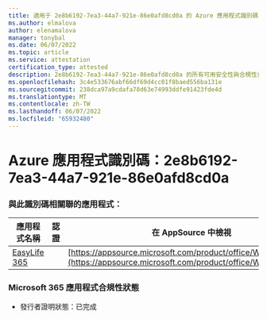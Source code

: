```yaml
---
title: 適用于 2e8b6192-7ea3-44a7-921e-86e0afd8cd0a 的 Azure 應用程式識別碼資訊
ms.author: elmalova
author: elenamalova
manager: tonybal
ms.date: 06/07/2022
ms.topic: article
ms.service: attestation
certification_type: attested
description: 2e8b6192-7ea3-44a7-921e-86e0afd8cd0a 的所有可用安全性與合規性資訊。
ms.openlocfilehash: 3c4e533676abf66df69d4cc01f8baed556ba131e
ms.sourcegitcommit: 238dca97a9cdafa78d63e74993ddfe91423fde4d
ms.translationtype: MT
ms.contentlocale: zh-TW
ms.lasthandoff: 06/07/2022
ms.locfileid: "65932480"
---
```

# <a name="azure-app-id-2e8b6192-7ea3-44a7-921e-86e0afd8cd0a"></a>Azure 應用程式識別碼：2e8b6192-7ea3-44a7-921e-86e0afd8cd0a


### <a name="apps-associated-with-this-id"></a>與此識別碼相關聯的應用程式：
| **應用程式名稱** | **認證** | **在 AppSource 中檢視** |
|--------------|---------------|-----------------------|
| [EasyLife 365](../forward/WA200003697.md) |  | [https://appsource.microsoft.com/product/office/WA200003697](https://appsource.microsoft.com/product/office/WA200003697) |

### <a name="microsoft-365-app-compliance-status"></a>Microsoft 365 應用程式合規性狀態
- 發行者證明狀態：已完成
